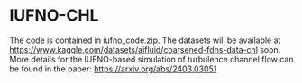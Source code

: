 # IUFNO-CHL
The code is contained in iufno_code.zip.
The datasets will be available at https://www.kaggle.com/datasets/aifluid/coarsened-fdns-data-chl soon. 
More details for the IUFNO-based simulation of turbulence channel flow can be found in the paper: https://arxiv.org/abs/2403.03051
